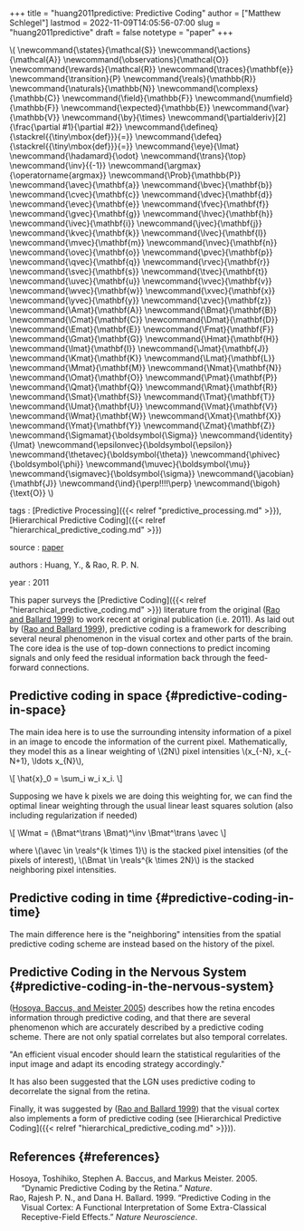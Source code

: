 +++
title = "huang2011predictive: Predictive Coding"
author = ["Matthew Schlegel"]
lastmod = 2022-11-09T14:05:56-07:00
slug = "huang2011predictive"
draft = false
notetype = "paper"
+++

\\( \newcommand{\states}{\mathcal{S}}
\newcommand{\actions}{\mathcal{A}}
\newcommand{\observations}{\mathcal{O}}
\newcommand{\rewards}{\mathcal{R}}
\newcommand{\traces}{\mathbf{e}}
\newcommand{\transition}{P}
\newcommand{\reals}{\mathbb{R}}
\newcommand{\naturals}{\mathbb{N}}
\newcommand{\complexs}{\mathbb{C}}
\newcommand{\field}{\mathbb{F}}
\newcommand{\numfield}{\mathbb{F}}
\newcommand{\expected}{\mathbb{E}}
\newcommand{\var}{\mathbb{V}}
\newcommand{\by}{\times}
\newcommand{\partialderiv}[2]{\frac{\partial #1}{\partial #2}}
\newcommand{\defineq}{\stackrel{{\tiny\mbox{def}}}{=}}
\newcommand{\defeq}{\stackrel{{\tiny\mbox{def}}}{=}}
\newcommand{\eye}{\Imat}
\newcommand{\hadamard}{\odot}
\newcommand{\trans}{\top}
\newcommand{\inv}{{-1}}
\newcommand{\argmax}{\operatorname{argmax}}
\newcommand{\Prob}{\mathbb{P}}
\newcommand{\avec}{\mathbf{a}}
\newcommand{\bvec}{\mathbf{b}}
\newcommand{\cvec}{\mathbf{c}}
\newcommand{\dvec}{\mathbf{d}}
\newcommand{\evec}{\mathbf{e}}
\newcommand{\fvec}{\mathbf{f}}
\newcommand{\gvec}{\mathbf{g}}
\newcommand{\hvec}{\mathbf{h}}
\newcommand{\ivec}{\mathbf{i}}
\newcommand{\jvec}{\mathbf{j}}
\newcommand{\kvec}{\mathbf{k}}
\newcommand{\lvec}{\mathbf{l}}
\newcommand{\mvec}{\mathbf{m}}
\newcommand{\nvec}{\mathbf{n}}
\newcommand{\ovec}{\mathbf{o}}
\newcommand{\pvec}{\mathbf{p}}
\newcommand{\qvec}{\mathbf{q}}
\newcommand{\rvec}{\mathbf{r}}
\newcommand{\svec}{\mathbf{s}}
\newcommand{\tvec}{\mathbf{t}}
\newcommand{\uvec}{\mathbf{u}}
\newcommand{\vvec}{\mathbf{v}}
\newcommand{\wvec}{\mathbf{w}}
\newcommand{\xvec}{\mathbf{x}}
\newcommand{\yvec}{\mathbf{y}}
\newcommand{\zvec}{\mathbf{z}}
\newcommand{\Amat}{\mathbf{A}}
\newcommand{\Bmat}{\mathbf{B}}
\newcommand{\Cmat}{\mathbf{C}}
\newcommand{\Dmat}{\mathbf{D}}
\newcommand{\Emat}{\mathbf{E}}
\newcommand{\Fmat}{\mathbf{F}}
\newcommand{\Gmat}{\mathbf{G}}
\newcommand{\Hmat}{\mathbf{H}}
\newcommand{\Imat}{\mathbf{I}}
\newcommand{\Jmat}{\mathbf{J}}
\newcommand{\Kmat}{\mathbf{K}}
\newcommand{\Lmat}{\mathbf{L}}
\newcommand{\Mmat}{\mathbf{M}}
\newcommand{\Nmat}{\mathbf{N}}
\newcommand{\Omat}{\mathbf{O}}
\newcommand{\Pmat}{\mathbf{P}}
\newcommand{\Qmat}{\mathbf{Q}}
\newcommand{\Rmat}{\mathbf{R}}
\newcommand{\Smat}{\mathbf{S}}
\newcommand{\Tmat}{\mathbf{T}}
\newcommand{\Umat}{\mathbf{U}}
\newcommand{\Vmat}{\mathbf{V}}
\newcommand{\Wmat}{\mathbf{W}}
\newcommand{\Xmat}{\mathbf{X}}
\newcommand{\Ymat}{\mathbf{Y}}
\newcommand{\Zmat}{\mathbf{Z}}
\newcommand{\Sigmamat}{\boldsymbol{\Sigma}}
\newcommand{\identity}{\Imat}
\newcommand{\epsilonvec}{\boldsymbol{\epsilon}}
\newcommand{\thetavec}{\boldsymbol{\theta}}
\newcommand{\phivec}{\boldsymbol{\phi}}
\newcommand{\muvec}{\boldsymbol{\mu}}
\newcommand{\sigmavec}{\boldsymbol{\sigma}}
\newcommand{\jacobian}{\mathbf{J}}
\newcommand{\ind}{\perp\!\!\!\!\perp}
\newcommand{\bigoh}{\text{O}}
\\)

tags
: [Predictive Processing]({{< relref "predictive_processing.md" >}}), [Hierarchical Predictive Coding]({{< relref "hierarchical_predictive_coding.md" >}})

source
: [paper](https://onlinelibrary.wiley.com/doi/abs/10.1002/wcs.142?casa_token=pm63SatbadEAAAAA:LyhNDX5OM3rN3R5W9HvOIOCdGjB7wb1V4fBqJm57wXYFI28Waka3r0vDIma_oF5zjBkXOoSFhyb3EKg)

authors
: Huang, Y., &amp; Rao, R. P. N.

year
: 2011

This paper surveys the [Predictive Coding]({{< relref "hierarchical_predictive_coding.md" >}}) literature from the original (<a href="#citeproc_bib_item_2">Rao and Ballard 1999</a>) to work recent at original publication (i.e. 2011). As laid out by (<a href="#citeproc_bib_item_2">Rao and Ballard 1999</a>), predictive coding is a framework for describing several neural phenomenon in the visual cortex and other parts of the brain. The core idea is the use of top-down connections to predict incoming signals and only feed the residual information back through the feed-forward connections.


## Predictive coding in space {#predictive-coding-in-space}

The main idea here is to use the surrounding intensity information of a pixel in an image to encode the information of the current pixel. Mathematically, they model this as a linear weighting of \\(2N\\) pixel intensities \\(x\_{-N}, x\_{-N+1}, \ldots x\_{N}\\),

\\[
\hat{x}\_0 = \sum\_i w\_i x\_i.
\\]

Supposing we have k pixels we are doing this weighting for, we can find the optimal linear weighting through the usual linear least squares solution (also including regularization if needed)

\\[
\Wmat = (\Bmat^\trans \Bmat)^\inv \Bmat^\trans \avec
\\]

where \\(\avec \in \reals^{k \times 1}\\) is the stacked pixel intensities (of the pixels of interest), \\(\Bmat \in \reals^{k \times 2N}\\) is the stacked neighboring pixel intensities.


## Predictive coding in time {#predictive-coding-in-time}

The main difference here is the "neighboring" intensities from the spatial predictive coding scheme are instead based on the history of the pixel.


## Predictive Coding in the Nervous System {#predictive-coding-in-the-nervous-system}

(<a href="#citeproc_bib_item_1">Hosoya, Baccus, and Meister 2005</a>)  describes how the retina encodes information through predictive coding, and that there are several phenomenon which are accurately described by a predictive coding scheme. There are not only spatial correlates but also temporal correlates.

"An efficient visual encoder should learn the statistical regularities of the input image and adapt its encoding strategy accordingly."

It has also been suggested that the LGN uses predictive coding to decorrelate the signal from the retina.

Finally, it was suggested by (<a href="#citeproc_bib_item_2">Rao and Ballard 1999</a>) that the visual cortex also implements a form of predictive coding (see [Hierarchical Predictive Coding]({{< relref "hierarchical_predictive_coding.md" >}})).


## References {#references}



<style>.csl-entry{text-indent: -1.5em; margin-left: 1.5em;}</style><div class="csl-bib-body">
  <div class="csl-entry"><a id="citeproc_bib_item_1"></a>Hosoya, Toshihiko, Stephen A. Baccus, and Markus Meister. 2005. “Dynamic Predictive Coding by the Retina.” <i>Nature</i>.</div>
  <div class="csl-entry"><a id="citeproc_bib_item_2"></a>Rao, Rajesh P. N., and Dana H. Ballard. 1999. “Predictive Coding in the Visual Cortex: A Functional Interpretation of Some Extra-Classical Receptive-Field Effects.” <i>Nature Neuroscience</i>.</div>
</div>
